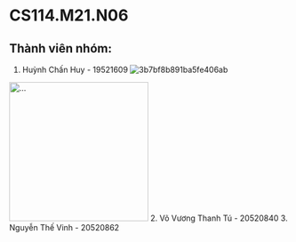 # CS114.M21.N06
## Thành viên nhóm:
1. Huỳnh Chấn Huy - 19521609
![3b7bf8b891ba5fe406ab](https://user-images.githubusercontent.com/67409357/161460469-41722c7a-b9dd-485a-87dd-427ae35fdda6.jpg)
<img src="https://user-images.githubusercontent.com/67409357/161460469-41722c7a-b9dd-485a-87dd-427ae35fdda6.jpg" alt="..." width="250" />
2. Võ Vương Thanh Tú - 20520840
3. Nguyễn Thế Vinh - 20520862
